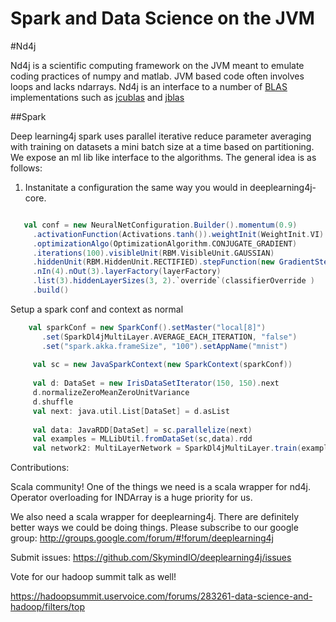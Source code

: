 # Spark and Data Science on the JVM



#Nd4j


Nd4j is a scientific computing framework on the JVM meant to emulate coding practices of numpy and matlab. JVM based code often involves loops and lacks ndarrays.  Nd4j is an interface to a number of [BLAS](http://www.netlib.org/blas/) implementations such as [jcublas](http://jcuda.org/) and [jblas](http://mikiobraun.github.io/jblas/)



##Spark


Deep learning4j spark uses parallel iterative reduce parameter averaging with training on datasets a mini batch size at a time based on partitioning. We expose an ml lib like interface to the algorithms. The general idea is as follows:

1. Instanitate a configuration the same way you would in deeplearning4j-core. 
 ```scala

    val conf = new NeuralNetConfiguration.Builder().momentum(0.9)
      .activationFunction(Activations.tanh()).weightInit(WeightInit.VI)
      .optimizationAlgo(OptimizationAlgorithm.CONJUGATE_GRADIENT)
      .iterations(100).visibleUnit(RBM.VisibleUnit.GAUSSIAN)
      .hiddenUnit(RBM.HiddenUnit.RECTIFIED).stepFunction(new GradientStepFunction())
      .nIn(4).nOut(3).layerFactory(layerFactory)
      .list(3).hiddenLayerSizes(3, 2).`override`(classifierOverride )
      .build()


```


Setup a spark conf and context as normal

 ```scala
     val sparkConf = new SparkConf().setMaster("local[8]")
        .set(SparkDl4jMultiLayer.AVERAGE_EACH_ITERATION, "false")
        .set("spark.akka.frameSize", "100").setAppName("mnist")
  
      val sc = new JavaSparkContext(new SparkContext(sparkConf))
  
      val d: DataSet = new IrisDataSetIterator(150, 150).next
      d.normalizeZeroMeanZeroUnitVariance
      d.shuffle
      val next: java.util.List[DataSet] = d.asList
  
      val data: JavaRDD[DataSet] = sc.parallelize(next)
      val examples = MLLibUtil.fromDataSet(sc,data).rdd
      val network2: MultiLayerNetwork = SparkDl4jMultiLayer.train(examples,conf)
 ```



Contributions:

Scala community! One of the things we need is a scala wrapper for nd4j. Operator overloading for INDArray is a huge priority for us. 

We also need a scala wrapper for deeplearning4j. There are definitely better ways we could be doing things. Please subscribe to our google group:
http://groups.google.com/forum/#!forum/deeplearning4j

Submit issues:
https://github.com/SkymindIO/deeplearning4j/issues

Vote for our hadoop summit talk as well!

https://hadoopsummit.uservoice.com/forums/283261-data-science-and-hadoop/filters/top








